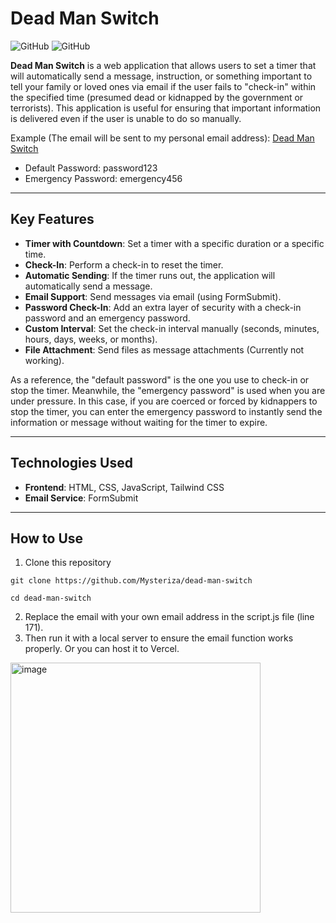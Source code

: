 # Dead Man Switch

![GitHub](https://img.shields.io/badge/license-MIT-blue)  ![GitHub](https://img.shields.io/badge/status-active-brightgreen)

**Dead Man Switch** is a web application that allows users to set a timer that will automatically send a message, instruction, or something important to tell your family or loved ones via email if the user fails to "check-in" within the specified time (presumed dead or kidnapped by the government or terrorists). This application is useful for ensuring that important information is delivered even if the user is unable to do so manually.

Example (The email will be sent to my personal email address):
[Dead Man Switch](https://dead-man-switch.vercel.app)

- Default Password: password123
- Emergency Password: emergency456
---

## Key Features

- **Timer with Countdown**: Set a timer with a specific duration or a specific time.
- **Check-In**: Perform a check-in to reset the timer.
- **Automatic Sending**: If the timer runs out, the application will automatically send a message.
- **Email Support**: Send messages via email (using FormSubmit).
- **Password Check-In**: Add an extra layer of security with a check-in password and an emergency password.
- **Custom Interval**: Set the check-in interval manually (seconds, minutes, hours, days, weeks, or months).
- **File Attachment**: Send files as message attachments (Currently not working).

As a reference, the "default password" is the one you use to check-in or stop the timer. Meanwhile, the "emergency password" is used when you are under pressure. In this case, if you are coerced or forced by kidnappers to stop the timer, you can enter the emergency password to instantly send the information or message without waiting for the timer to expire.

---

## Technologies Used

- **Frontend**: HTML, CSS, JavaScript, Tailwind CSS
- **Email Service**: FormSubmit

---

## How to Use
1. Clone this repository
```
git clone https://github.com/Mysteriza/dead-man-switch
```
```
cd dead-man-switch
```
2. Replace the email with your own email address in the script.js file (line 171).
3. Then run it with a local server to ensure the email function works properly. Or you can host it to Vercel.

<img src="https://github.com/user-attachments/assets/33c38555-1964-4a2d-bc13-792f407d9000" alt="image" width="400" />


